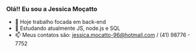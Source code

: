 ### Olá!! Eu sou a Jessica Moçatto 

- 🔭 Hoje trabalho focada em back-end
- 🌱 Estudando atualmente JS, node.js e SQL
- 📫 Meus contatos são: jessica.mocatto-96@hotmail.com / (41) 98776 - 7752
